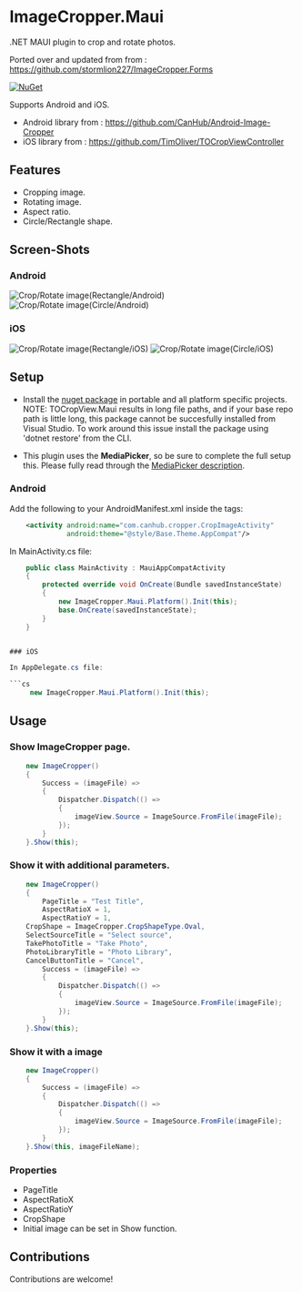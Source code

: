 # ImageCropper.Maui

.NET MAUI plugin to crop and rotate photos. 

Ported over and updated from from : https://github.com/stormlion227/ImageCropper.Forms

[![NuGet](https://img.shields.io/nuget/v/ImageCropper.Maui.svg)](https://www.nuget.org/packages/ImageCropper.Maui/)

Supports Android and iOS.
* Android library from : https://github.com/CanHub/Android-Image-Cropper
* iOS library from : https://github.com/TimOliver/TOCropViewController

## Features

* Cropping image.
* Rotating image.
* Aspect ratio.
* Circle/Rectangle shape.

## Screen-Shots

### Android
<img src="ScreenShots/Android_Rectangle.gif" alt="Crop/Rotate image(Rectangle/Android)"/> <img src="ScreenShots/Android_Circle.gif" alt="Crop/Rotate image(Circle/Android)"/>

### iOS
<img src="ScreenShots/iOS_Rectangle.gif" alt="Crop/Rotate image(Rectangle/iOS)"/> <img src="ScreenShots/iOS_Circle.gif" alt="Crop/Rotate image(Circle/iOS)" />

## Setup

* Install the [nuget package](https://www.nuget.org/packages/ImageCropper.Maui/) in portable and all platform specific projects. NOTE: TOCropView.Maui results in long file paths, and if your base repo path is little long, this package cannot be succesfully installed from Visual Studio. To work around this issue install the package using 'dotnet restore' from the CLI.
  
* This plugin uses the **MediaPicker**, so be sure to complete the full setup this. Please fully read through the [MediaPicker description](https://learn.microsoft.com/en-us/dotnet/maui/platform-integration/device-media/picker).

### Android

Add the following to your AndroidManifest.xml inside the <application> tags:
```xml	
	<activity android:name="com.canhub.cropper.CropImageActivity"
	          android:theme="@style/Base.Theme.AppCompat"/>	
```

In MainActivity.cs file:
```cs
    public class MainActivity : MauiAppCompatActivity
    {
        protected override void OnCreate(Bundle savedInstanceState)
        {
            new ImageCropper.Maui.Platform().Init(this);
            base.OnCreate(savedInstanceState);
        }
    }


### iOS

In AppDelegate.cs file:

```cs
     new ImageCropper.Maui.Platform().Init(this);
```
## Usage

### Show ImageCropper page.
```cs
    new ImageCropper()
    {
        Success = (imageFile) =>
        {
            Dispatcher.Dispatch(() =>
            {
                imageView.Source = ImageSource.FromFile(imageFile);
            });
        }
    }.Show(this);
```
### Show it with additional parameters.
```cs
    new ImageCropper()
    {
        PageTitle = "Test Title",
        AspectRatioX = 1,
        AspectRatioY = 1,
	CropShape = ImageCropper.CropShapeType.Oval,
	SelectSourceTitle = "Select source",
	TakePhotoTitle = "Take Photo",
	PhotoLibraryTitle = "Photo Library",
	CancelButtonTitle = "Cancel",
        Success = (imageFile) =>
        {
            Dispatcher.Dispatch(() =>
            {
                imageView.Source = ImageSource.FromFile(imageFile);
            });
        }
    }.Show(this);
```
### Show it with a image
```cs
    new ImageCropper()
    {
        Success = (imageFile) =>
        {
            Dispatcher.Dispatch(() =>
            {
                imageView.Source = ImageSource.FromFile(imageFile);
            });
        }
    }.Show(this, imageFileName);
```
### Properties
* PageTitle
* AspectRatioX
* AspectRatioY
* CropShape
* Initial image can be set in Show function.

## Contributions
Contributions are welcome!

